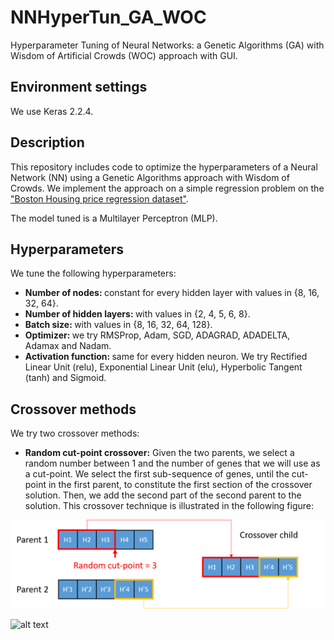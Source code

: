 # NNHyperTun_GA_WOC
Hyperparameter Tuning of Neural Networks: a Genetic Algorithms (GA) with Wisdom of Artificial Crowds (WOC) approach with GUI.

## Environment settings
We use Keras 2.2.4.

## Description
This repository includes code to optimize the hyperparameters of a Neural Network (NN) using a Genetic Algorithms approach with Wisdom of Crowds. We implement the approach on a simple regression problem on the <a href="https://keras.io/api/datasets/boston_housing/">"Boston Housing price regression dataset"</a>.

The model tuned is a Multilayer Perceptron (MLP).

## Hyperparameters
We tune the following hyperparameters:
* <b>Number of nodes: </b> constant for every hidden layer with values in {8, 16, 32, 64}.
* <b>Number of hidden layers: </b> with values in {2, 4, 5, 6, 8}.
* <b>Batch size: </b> with values in {8, 16, 32, 64, 128}.
* <b>Optimizer: </b> we try RMSProp, Adam, SGD, ADAGRAD, ADADELTA, Adamax and Nadam.
* <b>Activation function: </b> same for every hidden neuron. We try Rectified Linear Unit (relu), Exponential Linear Unit (elu), Hyperbolic Tangent (tanh) and Sigmoid.

## Crossover methods
We try two crossover methods:
* <b>Random cut-point crossover:</b>
Given the two parents, we select a random number between 1 and the number of genes that we will use as a cut-point. We select the first sub-sequence of genes, until the cut-point in the first parent, to constitute the first section of the crossover solution. Then, we add the second part of the second parent to the solution. This crossover technique is illustrated in the following figure:

<p align="center">
  <img src="https://github.com/KhalilDMK/NNHyperTun_GA_WOC/blob/master/Images/Random%20cutpoint%201.png">
</p>

![alt text](https://drive.google.com/file/d/1lqr1OzeD-fleY0JVtG299e-Kvm5j5B3b/view?usp=sharing)
